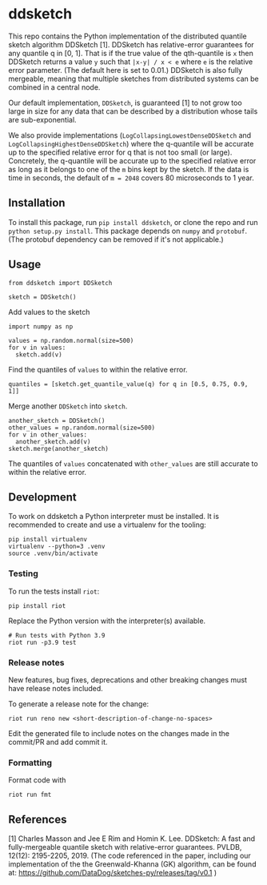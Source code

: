 # ddsketch

This repo contains the Python implementation of the distributed quantile sketch
algorithm DDSketch [1]. DDSketch has relative-error guarantees for any quantile
q in [0, 1]. That is if the true value of the qth-quantile is `x` then DDSketch
returns a value `y` such that `|x-y| / x < e` where `e` is the relative error
parameter. (The default here is set to 0.01.)  DDSketch is also fully mergeable,
meaning that multiple sketches from distributed systems can be combined in a
central node.

Our default implementation, `DDSketch`, is guaranteed [1] to not grow too large
in size for any data that can be described by a distribution whose tails are
sub-exponential.

We also provide implementations (`LogCollapsingLowestDenseDDSketch` and
`LogCollapsingHighestDenseDDSketch`) where the q-quantile will be accurate up to
the specified relative error for q that is not too small (or large). Concretely,
the q-quantile will be accurate up to the specified relative error as long as it
belongs to one of the `m` bins kept by the sketch.  If the data is time in
seconds, the default of `m = 2048` covers 80 microseconds to 1 year.

## Installation

To install this package, run `pip install ddsketch`, or clone the repo and run
`python setup.py install`. This package depends on `numpy` and `protobuf`. (The
protobuf dependency can be removed if it's not applicable.)

## Usage
```
from ddsketch import DDSketch

sketch = DDSketch()
```
Add values to the sketch
```
import numpy as np

values = np.random.normal(size=500)
for v in values:
  sketch.add(v)
```
Find the quantiles of `values` to within the relative error.
```
quantiles = [sketch.get_quantile_value(q) for q in [0.5, 0.75, 0.9, 1]]
```
Merge another `DDSketch` into `sketch`.
```
another_sketch = DDSketch()
other_values = np.random.normal(size=500)
for v in other_values:
  another_sketch.add(v)
sketch.merge(another_sketch)
```
The quantiles of `values` concatenated with `other_values` are still accurate to within the relative error.

## Development

To work on ddsketch a Python interpreter must be installed. It is recommended
to create and use a virtualenv for the tooling:

    pip install virtualenv
    virtualenv --python=3 .venv
    source .venv/bin/activate


### Testing

To run the tests install `riot`:

    pip install riot

Replace the Python version with the interpreter(s) available.

    # Run tests with Python 3.9
    riot run -p3.9 test

### Release notes

New features, bug fixes, deprecations and other breaking changes must have
release notes included.

To generate a release note for the change:

    riot run reno new <short-description-of-change-no-spaces>

Edit the generated file to include notes on the changes made in the commit/PR
and add commit it.


### Formatting

Format code with

    riot run fmt


## References
[1] Charles Masson and Jee E Rim and Homin K. Lee. DDSketch: A fast and fully-mergeable quantile sketch with relative-error guarantees. PVLDB, 12(12): 2195-2205, 2019. (The code referenced in the paper, including our implementation of the the Greenwald-Khanna (GK) algorithm, can be found at: https://github.com/DataDog/sketches-py/releases/tag/v0.1 )
